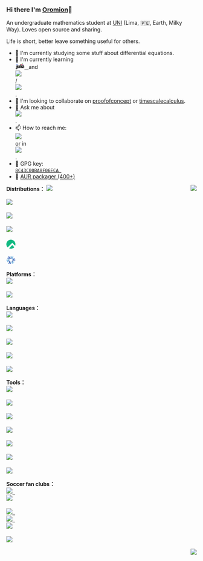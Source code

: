 ### Hi there I'm [Oromion](https://carlosal1015.github.io)👋

An undergraduate mathematics student at [UNI](https://www.uni.edu.pe)
(Lima, 🇵🇪, Earth, Milky Way).
Loves open source and sharing.

Life is short, better leave something useful for others.

- 🔭 I'm currently studying some stuff about differential equations.
- 🌱 I'm currently learning <a href="https://julialang.org">
  <code>
  <img
        src="https://raw.githubusercontent.com/JuliaLang/julia-logo-graphics/b5551ca7946b4a25746c045c15fbb8806610f8d0/images/julia-logo-color.svg"
        width="24" />
  </code>
  </a>
  and
  <a href="https://www.mono-project.com">
  <code>
  <img src="https://upload.wikimedia.org/wikipedia/commons/c/cc/Mono_Project_Logo.svg" width="24" />
  </code>
  </a>
  /
  <a href="https://docs.microsoft.com/de-de/dotnet/csharp">
  <code>
  <img src="https://upload.wikimedia.org/wikipedia/commons/0/0d/C_Sharp_wordmark.svg" width="24" />
  </code>
  </a>.
- 👯 I'm looking to collaborate on [proofofconcept](https://github.com/allofphysicsgraph/proofofconcept)
  or [timescalecalculus](https://github.com/tomcuchta/timescalecalculus).
- 💬 Ask me about <a href="https://www.latex-project.org">
  <code>
  <img src="https://upload.wikimedia.org/wikipedia/commons/9/92/LaTeX_logo.svg" width="36" />
  </code>
  </a>.
- 📫 How to reach me: <a href="mailto:caznaranl@uni.pe">
  <code>
  <img src="https://upload.wikimedia.org/wikipedia/commons/4/4e/Mail_%28iOS%29.svg" width="24" />
  </code>
  </a>
  or in
  <a href="https://t.me/oromion">
  <code>
  <img src="https://upload.wikimedia.org/wikipedia/commons/8/82/Telegram_logo.svg" width="24" />
  </code>
  </a>.
- 🔑 GPG key: <a href="https://github.com/carlosal1015.gpg">
  <code>
  8C43C00BA8F06ECA
  </code>
  </a>
- 🎁 <a href="https://aur.archlinux.org/packages?O=0&SeB=M&K=carlosal1015&SB=p&SO=d&PP=250">
  AUR packager (400+)<!-- https://repology.org/projects/?maintainer=carlosal1015%40aur -->
  </a>

<a href="https://github.com/carlosal1015">
  <img align="right"
    src="https://github-readme-stats.vercel.app/api/top-langs/?username=carlosal1015&count_private=true&layout=compact&show_icons=true" />
</a>

**Distributions：**
<a href="https://www.archlinux.org">
<code><img src="https://gitlab.com/uploads/-/system/project/avatar/13607804/Archlinux-icon-crystal-64.svg.png" width="24" />
</code>
</a>
<a href="https://getfedora.org">
<code>
<img src="https://upload.wikimedia.org/wikipedia/commons/3/3f/Fedora_logo.svg" width="24" />
</code>
</a>
<a href="https://www.deepin.org">
<code>
<img src="https://upload.wikimedia.org/wikipedia/commons/f/f5/Deepin_logo.svg" width="24" />
</code>
</a>
<a href="https://www.debian.org">
<code>
<img src="https://upload.wikimedia.org/wikipedia/commons/6/66/Openlogo-debianV2.svg" width="24" />
</code>
</a>
<a href="https://rockylinux.org">
<code>
<img src="https://raw.githubusercontent.com/rocky-linux/rocky-logos/main/icons/hicolor/scalable/apps/fedora-logo-icon.svg" width="24" />
</code>
</a>
<a href="https://nixos.org">
<code>
<img src="https://raw.githubusercontent.com/NixOS/nixos-artwork/master/logo/nix-snowflake.svg" width="24" />
</code>
</a>

**Platforms：**
<a href="https://www.kernel.org">
<code>
<img src="https://cdn.jsdelivr.net/gh/xmuli/xmuliPic@pic/2020/linux.svg" width="24" />
</code>
</a>
<a href="https://www.raspberrypi.org">
<code>
<img src="https://upload.wikimedia.org/wikipedia/de/c/cb/Raspberry_Pi_Logo.svg" width="24" />
</code>
</a>

<!-- <a href="https://www.microsoft.com/en-us/software-download/windows10">
<code>
<img src="https://cdn.jsdelivr.net/gh/xmuli/xmuliPic@pic/2020/Windows.svg" width="24" />
</code>
</a> -->

**Languages：**
<a href="https://en.wikipedia.org/wiki/The_C_Programming_Language">
<code>
<img src="https://cdn.jsdelivr.net/gh/xmuli/xmuliPic@pic/2020/c%20(3).svg" width="24" />
</code>
</a>
<code>
<img src="https://cdn.jsdelivr.net/gh/xmuli/xmuliPic@pic/2020/icons8-c++.svg" width="24" />
</code>
<a href="https://www.postgresql.org">
<code>
<img src="https://upload.wikimedia.org/wikipedia/commons/2/29/Postgresql_elephant.svg" width="24" />
</code>
</a>
<a href="https://www.python.org">
<code>
<img src="https://upload.wikimedia.org/wikipedia/commons/c/c3/Python-logo-notext.svg" width="24" />
</code>
</a>
<a href="https://www.r-project.org">
<code>
<img src="https://www.r-project.org/logo/Rlogo.svg" width="24" />
</code>
</a>

**Tools：**
<a href="https://www.qt.io/product/development-tools">
<code>
<img src="https://cdn.jsdelivr.net/gh/xmuli/xmuliPic@pic/2020/qtcreator.svg" width="24" />
</code>
</a>
<a href="https://visualstudio.microsoft.com/vs">
<code>
<img src="https://cdn.jsdelivr.net/gh/xmuli/xmuliPic@pic/2020/vs.svg" width="24" />
</code>
</a>
<a href="https://code.visualstudio.com">
<code>
<img src="https://cdn.jsdelivr.net/gh/xmuli/xmuliPic@pic/2020/vscode.svg" width="24" />
</code>
</a>
<a href="https://git-scm.com">
<code>
<img src="https://cdn.jsdelivr.net/gh/xmuli/xmuliPic@pic/2020/git.svg" width="24" />
</code>
</a>
<a href="https://www.gnu.org/software">
<code>
<img src="https://cdn.jsdelivr.net/gh/xmuli/xmuliPic@pic/2020/gnu.svg" width="24" />
</code>
</a>
<a href="https://docs.gitlab.com/runner">
<code>
<img src="https://assets.gitlab-static.net/uploads/-/system/project/avatar/250833/runner_logo.png" width="24" />
</code>
</a>
<a href="https://www.docker.com">
<code>
<img src="https://www.vectorlogo.zone/logos/docker/docker-icon.svg" width="24" />
</code>
</a>

<!-- <a href="https://www.vim.org">
  <code>
    <img src="https://cdn.jsdelivr.net/gh/xmuli/xmuliPic@pic/2020/vim-gtk.svg" width="24" />
  </code>
</a>
<a href="https://www.gnu.org/software/emacs">
  <code>
    <img src="https://upload.wikimedia.org/wikipedia/commons/0/08/EmacsIcon.svg" width="24" />
  </code>
</a> -->

**Soccer fan clubs：**
<a href="https://universitario.pe">
<code>
<img src="https://upload.wikimedia.org/wikipedia/commons/1/19/Escudo_del_Club_Universitario_de_Deportes.svg"
      width="24" />
</code>
</a>
<a href="https://www.realmadrid.com">
<code>
<img src="https://upload.wikimedia.org/wikipedia/de/3/3f/Real_Madrid_Logo.svg" width="24" />
</code>
</a>
<a href="https://www.cariverplate.com.ar">
<code>
<img src="https://upload.wikimedia.org/wikipedia/commons/3/39/River_Plate_logo.svg"
      width="24" />
</code>
</a>
<a href="https://www.cruzazulfc.com.mx">
<code>
<img src="https://upload.wikimedia.org/wikipedia/commons/3/38/Escudo_del_Cruz_Azul_AC.svg"
      width="24" />
</code>
</a>
<a href="https://www.acmilan.com">
<code>
<img src="https://upload.wikimedia.org/wikipedia/commons/d/d0/Logo_of_AC_Milan.svg" width="24" />
</code>
</a>
<a href="https://www.chelseafc.com">
<code>
<img src="https://upload.wikimedia.org/wikipedia/sco/c/cc/Chelsea_FC.svg" width="24" />
</code>
</a>

<a href="https://github.com/carlosal1015">
  <img align="right"
    src="https://github-readme-stats.vercel.app/api?username=carlosal1015&count_private=true&show_icons=true" />
</a>
